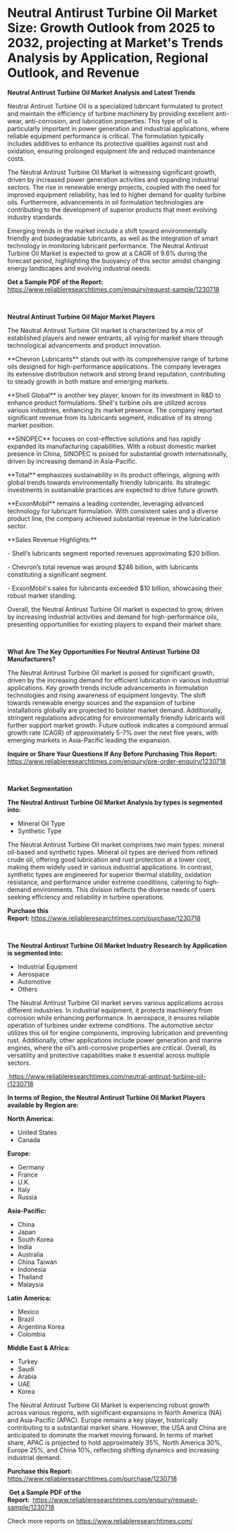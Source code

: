 <p><h1>Neutral Antirust Turbine Oil Market Size: Growth Outlook from 2025 to 2032, projecting at Market's Trends Analysis by Application, Regional Outlook, and Revenue</h1></p><p><strong>Neutral Antirust Turbine Oil Market Analysis and Latest Trends</strong></p>
<p><p>Neutral Antirust Turbine Oil is a specialized lubricant formulated to protect and maintain the efficiency of turbine machinery by providing excellent anti-wear, anti-corrosion, and lubrication properties. This type of oil is particularly important in power generation and industrial applications, where reliable equipment performance is critical. The formulation typically includes additives to enhance its protective qualities against rust and oxidation, ensuring prolonged equipment life and reduced maintenance costs.</p><p>The Neutral Antirust Turbine Oil Market is witnessing significant growth, driven by increased power generation activities and expanding industrial sectors. The rise in renewable energy projects, coupled with the need for improved equipment reliability, has led to higher demand for quality turbine oils. Furthermore, advancements in oil formulation technologies are contributing to the development of superior products that meet evolving industry standards.</p><p>Emerging trends in the market include a shift toward environmentally friendly and biodegradable lubricants, as well as the integration of smart technology in monitoring lubricant performance. The Neutral Antirust Turbine Oil Market is expected to grow at a CAGR of 9.6% during the forecast period, highlighting the buoyancy of this sector amidst changing energy landscapes and evolving industrial needs.</p></p>
<p><strong>Get a Sample PDF of the Report:&nbsp;</strong> <a href="https://www.reliableresearchtimes.com/enquiry/request-sample/1230718?utm_campaign=3067&utm_medium=2&utm_source=Github&utm_content=ia&utm_term=03042025&utm_id=neutral-antirust-turbine-oil">https://www.reliableresearchtimes.com/enquiry/request-sample/1230718</a></p>
<p>&nbsp;</p>
<p><strong>Neutral Antirust Turbine Oil Major Market Players</strong></p>
<p><p>The Neutral Antirust Turbine Oil market is characterized by a mix of established players and newer entrants, all vying for market share through technological advancements and product innovation.</p><p>**Chevron Lubricants** stands out with its comprehensive range of turbine oils designed for high-performance applications. The company leverages its extensive distribution network and strong brand reputation, contributing to steady growth in both mature and emerging markets.</p><p>**Shell Global** is another key player, known for its investment in R&D to enhance product formulations. Shell's turbine oils are utilized across various industries, enhancing its market presence. The company reported significant revenue from its lubricants segment, indicative of its strong market position.</p><p>**SINOPEC** focuses on cost-effective solutions and has rapidly expanded its manufacturing capabilities. With a robust domestic market presence in China, SINOPEC is poised for substantial growth internationally, driven by increasing demand in Asia-Pacific.</p><p>**Total** emphasizes sustainability in its product offerings, aligning with global trends towards environmentally friendly lubricants. Its strategic investments in sustainable practices are expected to drive future growth.</p><p>**ExxonMobil** remains a leading contender, leveraging advanced technology for lubricant formulation. With consistent sales and a diverse product line, the company achieved substantial revenue in the lubrication sector.</p><p>**Sales Revenue Highlights:**</p><p>- Shell’s lubricants segment reported revenues approximating $20 billion.</p><p>- Chevron’s total revenue was around $246 billion, with lubricants constituting a significant segment.</p><p>- ExxonMobil's sales for lubricants exceeded $10 billion, showcasing their robust market standing.</p><p>Overall, the Neutral Antirust Turbine Oil market is expected to grow, driven by increasing industrial activities and demand for high-performance oils, presenting opportunities for existing players to expand their market share.</p></p>
<p>&nbsp;</p>
<p><strong>What Are The Key Opportunities For Neutral Antirust Turbine Oil Manufacturers?</strong></p>
<p><p>The Neutral Antirust Turbine Oil market is poised for significant growth, driven by the increasing demand for efficient lubrication in various industrial applications. Key growth trends include advancements in formulation technologies and rising awareness of equipment longevity. The shift towards renewable energy sources and the expansion of turbine installations globally are projected to bolster market demand. Additionally, stringent regulations advocating for environmentally friendly lubricants will further support market growth. Future outlook indicates a compound annual growth rate (CAGR) of approximately 5-7% over the next five years, with emerging markets in Asia-Pacific leading the expansion.</p></p>
<p><strong>Inquire or Share Your Questions If Any Before Purchasing This Report:</strong> <a href="https://www.reliableresearchtimes.com/enquiry/pre-order-enquiry/1230718?utm_campaign=3067&utm_medium=2&utm_source=Github&utm_content=ia&utm_term=03042025&utm_id=neutral-antirust-turbine-oil">https://www.reliableresearchtimes.com/enquiry/pre-order-enquiry/1230718</a></p>
<p>&nbsp;</p>
<p><strong>Market Segmentation</strong></p>
<p><strong>The Neutral Antirust Turbine Oil Market Analysis by types is segmented into:</strong></p>
<p><ul><li>Mineral Oil Type</li><li>Synthetic Type</li></ul></p>
<p><p>The Neutral Antirust Turbine Oil market comprises two main types: mineral oil-based and synthetic types. Mineral oil types are derived from refined crude oil, offering good lubrication and rust protection at a lower cost, making them widely used in various industrial applications. In contrast, synthetic types are engineered for superior thermal stability, oxidation resistance, and performance under extreme conditions, catering to high-demand environments. This division reflects the diverse needs of users seeking efficiency and reliability in turbine operations.</p></p>
<p><strong>Purchase this Report:&nbsp;</strong><a href="https://www.reliableresearchtimes.com/purchase/1230718?utm_campaign=3067&utm_medium=2&utm_source=Github&utm_content=ia&utm_term=03042025&utm_id=neutral-antirust-turbine-oil">https://www.reliableresearchtimes.com/purchase/1230718</a></p>
<p>&nbsp;</p>
<p><strong>The Neutral Antirust Turbine Oil Market Industry Research by Application is segmented into:</strong></p>
<p><ul><li>Industrial Equipment</li><li>Aerospace</li><li>Automotive</li><li>Others</li></ul></p>
<p><p>The Neutral Antirust Turbine Oil market serves various applications across different industries. In industrial equipment, it protects machinery from corrosion while enhancing performance. In aerospace, it ensures reliable operation of turbines under extreme conditions. The automotive sector utilizes this oil for engine components, improving lubrication and preventing rust. Additionally, other applications include power generation and marine engines, where the oil’s anti-corrosive properties are critical. Overall, its versatility and protective capabilities make it essential across multiple sectors.</p></p>
<p><a href="https://www.reliableresearchtimes.com/neutral-antirust-turbine-oil-r1230718?utm_campaign=3067&utm_medium=2&utm_source=Github&utm_content=ia&utm_term=03042025&utm_id=neutral-antirust-turbine-oil">&nbsp;https://www.reliableresearchtimes.com/neutral-antirust-turbine-oil-r1230718</a></p>
<p><strong>In terms of Region, the Neutral Antirust Turbine Oil Market Players available by Region are:</strong></p>
<p>
    <p> <strong> North America: </strong>
        <ul>
            <li>United States</li>
            <li>Canada</li>
        </ul>
        </p> 
    <p> <strong> Europe: </strong>
        <ul>
            <li>Germany</li>
            <li>France</li>
            <li>U.K.</li>
            <li>Italy</li>
            <li>Russia</li>
        </ul>
        </p> 
    <p> <strong> Asia-Pacific: </strong>
        <ul>
            <li>China</li>
            <li>Japan</li>
            <li>South Korea</li>
            <li>India</li>
            <li>Australia</li>
            <li>China Taiwan</li>
            <li>Indonesia</li>
            <li>Thailand</li>
            <li>Malaysia</li>
        </ul>
        </p> 
    <p> <strong> Latin America: </strong>
        <ul>
            <li>Mexico</li>
            <li>Brazil</li>
            <li>Argentina Korea</li>
            <li>Colombia</li>
        </ul>
        </p> 
    <p> <strong> Middle East & Africa: </strong>
        <ul>
            <li>Turkey</li>
            <li>Saudi</li>
            <li>Arabia</li>
            <li>UAE</li>
            <li>Korea</li>
        </ul>
    </p>
    </p>
<p><p>The Neutral Antirust Turbine Oil Market is experiencing robust growth across various regions, with significant expansions in North America (NA) and Asia-Pacific (APAC). Europe remains a key player, historically contributing to a substantial market share. However, the USA and China are anticipated to dominate the market moving forward. In terms of market share, APAC is projected to hold approximately 35%, North America 30%, Europe 25%, and China 10%, reflecting shifting dynamics and increasing industrial demand.</p></p>
<p><strong>Purchase this Report: </strong><a href="https://www.reliableresearchtimes.com/purchase/1230718?utm_campaign=3067&utm_medium=2&utm_source=Github&utm_content=ia&utm_term=03042025&utm_id=neutral-antirust-turbine-oil">https://www.reliableresearchtimes.com/purchase/1230718</a></p>
<p>&nbsp;<strong>Get a Sample PDF of the Report:&nbsp;&nbsp;</strong><a href="https://www.reliableresearchtimes.com/enquiry/request-sample/1230718?utm_campaign=3067&utm_medium=2&utm_source=Github&utm_content=ia&utm_term=03042025&utm_id=neutral-antirust-turbine-oil">https://www.reliableresearchtimes.com/enquiry/request-sample/1230718</a></p>
<p><strong></strong></p>
<p>Check more reports on <a href="https://www.reliableresearchtimes.com/?utm_campaign=3067&utm_medium=2&utm_source=Github&utm_content=ia&utm_term=03042025&utm_id=neutral-antirust-turbine-oil">https://www.reliableresearchtimes.com/</a></p>